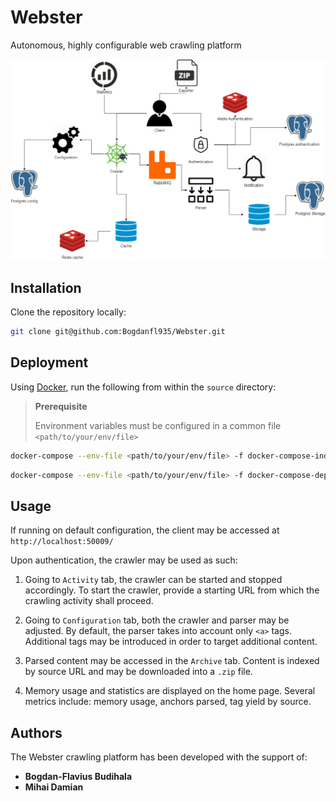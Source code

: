 # Webster

Autonomous, highly configurable web crawling platform

![](doc/Comp-diag.jfif)

## Installation

Clone the repository locally:
```bash
git clone git@github.com:Bogdanfl935/Webster.git
```

## Deployment

Using [Docker](https://www.docker.com/), run the following from within the `source` directory:

> **Prerequisite**
> 
> Environment variables must be configured in a common file `<path/to/your/env/file>`

```bash
docker-compose --env-file <path/to/your/env/file> -f docker-compose-independent.yml -p independent up --build --remove-orphans 
```
```bash
docker-compose --env-file <path/to/your/env/file> -f docker-compose-dependent.yml -p dependent up --build --remove-orphans
```

## Usage

If running on default configuration, the client may be accessed at `http://localhost:50009/`

Upon authentication, the crawler may be used as such:

1. Going to `Activity` tab, the crawler can be started and stopped accordingly. To start the crawler, provide a starting URL from which the crawling activity shall proceed.

1. Going to `Configuration` tab, both the crawler and parser may be adjusted. By default, the parser takes into account only `<a>` tags. Additional tags may be introduced in order to target additional content.

1. Parsed content may be accessed in the `Archive` tab. Content is indexed by source URL and may be downloaded into a `.zip` file.

1. Memory usage and statistics are displayed on the home page. Several metrics include: memory usage, anchors parsed, tag yield by source.

## Authors

The Webster crawling platform has been developed with the support of:
+ **Bogdan-Flavius Budihala**
+ **Mihai Damian**


